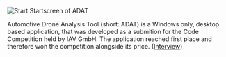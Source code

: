 ![Start](https://user-images.githubusercontent.com/49918134/91304500-dce97c80-e7a9-11ea-97fb-88cfe2390f91.jpg)
Startscreen of ADAT

Automotive Drone Analysis Tool (short: ADAT) is a Windows only, desktop based application, that was developed as a submition for the Code Competition held by IAV GmbH. The application reached first place and therefore won the competition alongside its price. ([Interview](https://www.it-talents.de/blog/partnerunternehmen/kevin-holt-den-ersten-platz-bei-der-code-competition-der-iav))
